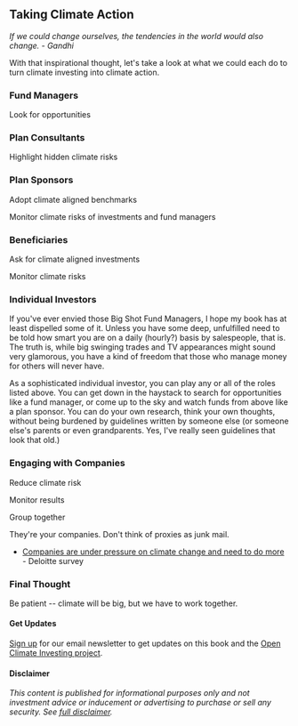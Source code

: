 ## Taking Climate Action

_If we could change ourselves, the tendencies in the world would also change. - Gandhi_

With that inspirational thought, let's take a look at what we could each do to turn climate investing into climate action.

### Fund Managers

Look for opportunities

### Plan Consultants

Highlight hidden climate risks

### Plan Sponsors

Adopt climate aligned benchmarks

Monitor climate risks of investments and fund managers

### Beneficiaries

Ask for climate aligned investments

Monitor climate risks

### Individual Investors

If you've ever envied those Big Shot Fund Managers, I hope my book has at least dispelled some of it.  Unless you have some deep, unfulfilled need to be told how smart you are on a daily (hourly?) basis by salespeople, that is.  The truth is, while big swinging trades and TV appearances might sound very glamorous, you have a kind of freedom that those who manage money for others will never have.  

As a sophisticated individual investor, you can play any or all of the roles listed above.  You can get down in the haystack to search for opportunities like a fund manager, or come up to the sky and watch funds from above like a plan sponsor.  You can do your own research, think your own thoughts, without being burdened by guidelines written by someone else (or someone else's parents or even grandparents.  Yes, I've really seen guidelines that look that old.)

### Engaging with Companies

Reduce climate risk

Monitor results

Group together

They're your companies.  Don't think of proxies as junk mail.

* [Companies are under pressure on climate change and need to do more](https://www2.deloitte.com/us/en/insights/topics/strategy/impact-and-opportunities-of-climate-change-on-business.html) - Deloitte survey

### Final Thought

Be patient -- climate will be big, but we have to work together.

#### Get Updates

[Sign up](https://opentaps.org/subscribe) for our email newsletter to get updates on this book and the [Open Climate Investing project](https://github.com/opentaps/open-climate-investing).

#### Disclaimer

_This content is published for informational purposes only and not investment advice or inducement or advertising to purchase or sell any security.  See [full disclaimer](Disclaimer.md)._

